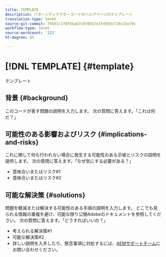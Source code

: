 ```yaml
---
title: TEMPLATE
description: パターンディテクターコードのヘルプページのテンプレート
translation-type: tm+mt
source-git-commit: 79561c1f0f5bab7c070557e3fd950c728c33e79c
workflow-type: tm+mt
source-wordcount: '121'
ht-degree: 6%

---
```



# [!DNL TEMPLATE] {#template}

テンプレート

## 背景 {#background}

このコードが表す問題の説明を入力します。
次の質問に答えます。「これは何だ？」

## 可能性のある影響およびリスク {#implications-and-risks}

これに関して何も行われない場合に発生する可能性のある示唆とリスクの説明を提供します。
次の質問に答えます。「なぜ気にする必要がある？」

* 意味合いまたはリスク#1
* 意味合いまたはリスク#2

## 可能な解決策 {#solutions}

問題を軽減または解決する可能性のある手順の説明を入力します。 どこでも見られる情報の重複を避け、可能な限り公開Adobeのドキュメントを参照してください。
次の質問に答えます。「どうすればいいの？」

* 考えられる解決策#1
* 可能な解決策#2
* 詳しい説明を入手したり、懸念事項に対処するには、[AEMサポートチーム](https://helpx.adobe.com/enterprise/using/support-for-experience-cloud.html)にお問い合わせください。

